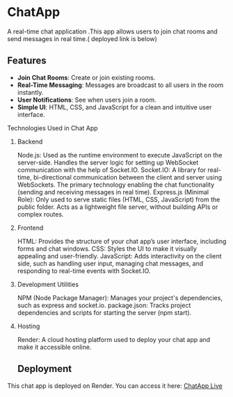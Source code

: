 # ChatApp

A real-time chat application .This app allows users to join chat rooms and send messages in real time.( deployed link is below)

## Features
- **Join Chat Rooms**: Create or join existing rooms.
- **Real-Time Messaging**: Messages are broadcast to all users in the room instantly.
- **User Notifications**: See when users join  a room.
- **Simple UI**: HTML, CSS, and JavaScript for a clean and intuitive user interface.

Technologies Used in Chat App
1. Backend

    Node.js:
        Used as the runtime environment to execute JavaScript on the server-side.
        Handles the server logic for setting up WebSocket communication with the help of Socket.IO.
    Socket.IO:
        A library for real-time, bi-directional communication between the client and server using WebSockets.
        The primary technology enabling the chat functionality (sending and receiving messages in real time).
    Express.js (Minimal Role):
        Only used to serve static files (HTML, CSS, JavaScript) from the public folder.
        Acts as a lightweight file server, without building APIs or complex routes.

2. Frontend

    HTML:
        Provides the structure of your chat app’s user interface, including forms and chat windows.
    CSS:
        Styles the UI to make it visually appealing and user-friendly.
    JavaScript:
        Adds interactivity on the client side, such as handling user input, managing chat messages, and responding to real-time events with Socket.IO.

3. Development Utilities

    NPM (Node Package Manager):
        Manages your project's dependencies, such as express and socket.io.
    package.json:
        Tracks project dependencies and scripts for starting the server (npm start).

4. Hosting

    Render:
        A cloud hosting platform used to deploy your chat app and make it accessible online.


   ## Deployment

This chat app is deployed on Render. You can access it here:
[ChatApp Live](https://chatapp-50z0.onrender.com/)
